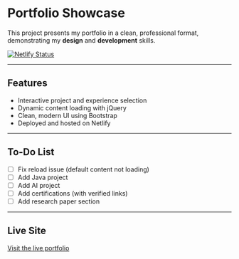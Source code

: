 # Portfolio Showcase

This project presents my portfolio in a clean, professional format, demonstrating my **design** and **development** skills.

[![Netlify Status](https://api.netlify.com/api/v1/badges/a3a80fd8-9522-49db-b693-5346b2b5bb52/deploy-status)](https://app.netlify.com/sites/sonnybell/deploys)

---

## Features

- Interactive project and experience selection
- Dynamic content loading with jQuery
- Clean, modern UI using Bootstrap
- Deployed and hosted on Netlify

---

## To-Do List

- [ ] Fix reload issue (default content not loading)
- [ ] Add Java project
- [ ] Add AI project
- [ ] Add certifications (with verified links)
- [ ] Add research paper section

---

## Live Site

[Visit the live portfolio](https://sonnybell.netlify.app)

